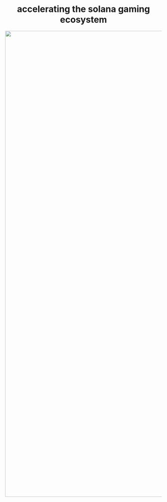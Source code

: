 <h1 align="center">accelerating the solana gaming ecosystem</h1>

<p align="center">
  <img width="1500" alt="OG image" src="https://github.com/user-attachments/assets/0269d478-51e7-4c76-aedc-af18f2842d1f" />
</p>
